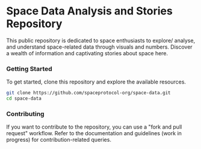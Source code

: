 # Space Data Analysis and Stories Repository

This public repository is dedicated to space enthusiasts to explore/ analyse, and understand space-related data through visuals and numbers. Discover a wealth of information and captivating stories about space here.

### Getting Started
To get started, clone this repository and explore the available resources.

```bash
git clone https://github.com/spaceprotocol-org/space-data.git
cd space-data
```

### Contributing
If you want to contribute to the repository, you can use a "fork and pull request" workflow. Refer to the documentation and guidelines (work in progress) for contribution-related queries.